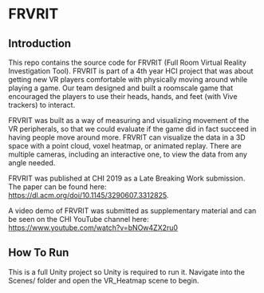 # FRVRIT

## Introduction
This repo contains the source code for FRVRIT (Full Room Virtual Reality Investigation Tool). FRVRIT is part of a 4th year HCI project that was about getting new VR players comfortable with physically moving around while playing a game. Our team designed and built a roomscale game that encouraged the players to use their heads, hands, and feet (with Vive trackers) to interact. 

FRVRIT was built as a way of measuring and visualizing movement of the VR peripherals, so that we could evaluate if the game did in fact succeed in having people move around more. FRVRIT can visualize the data in a 3D space with a point cloud, voxel heatmap, or animated replay. There are multiple cameras, including an interactive one, to view the data from any angle needed.

FRVRIT was published at CHI 2019 as a Late Breaking Work submission. The paper can be found here: https://dl.acm.org/doi/10.1145/3290607.3312825.

A video demo of FRVRIT was submitted as supplementary material and can be seen on the CHI YouTube channel here: https://www.youtube.com/watch?v=bNOw4ZX2ru0

## How To Run
This is a full Unity project so Unity is required to run it. Navigate into the Scenes/ folder and open the VR_Heatmap scene to begin.
